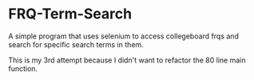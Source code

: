 # FRQ-Term-Search
A simple program that uses selenium to access collegeboard frqs and search for specific search terms in them.

This is my 3rd attempt because I didn't want to refactor the 80 line main function.
